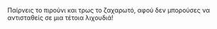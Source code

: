 ﻿Παίρνεις το πιρούνι και τρως το ζαχαρωτό, αφού δεν μπορούσες να αντισταθείς σε μια τέτοια λιχουδιά!
